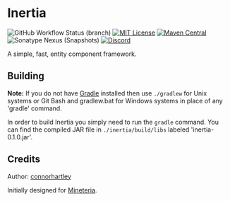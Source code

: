 Inertia
=======
![GitHub Workflow Status (branch)](https://img.shields.io/github/workflow/status/vectrix-space/inertia/build/master) 
[![MIT License](https://img.shields.io/badge/license-MIT-blue)](license.txt) 
[![Maven Central](https://img.shields.io/maven-central/v/space.vectrix.inertia/inertia-api?label=stable)](https://search.maven.org/search?q=g:space.vectrix.inertia%20AND%20a:inertia*)
![Sonatype Nexus (Snapshots)](https://img.shields.io/nexus/s/space.vectrix.inertia/inertia-api?label=dev&server=https%3A%2F%2Fs01.oss.sonatype.org)
[![Discord](https://img.shields.io/discord/819522977586348052?style=for-the-badge)](https://discord.gg/rYpaxPFQrj)

A simple, fast, entity component framework.

## Building
__Note:__ If you do not have [Gradle] installed then use `./gradlew` for Unix systems or Git Bash and gradlew.bat for Windows systems in place of any 'gradle' command.

In order to build Inertia you simply need to run the `gradle` command. You can find the compiled JAR file in `./inertia/build/libs` labeled 'inertia-0.1.0.jar'.

## Credits
Author: [connorhartley]

Initially designed for [Mineteria](https://mineteria.com/).

[Gradle]: https://www.gradle.org/

[connorhartley]: https://github.com/connorhartley
